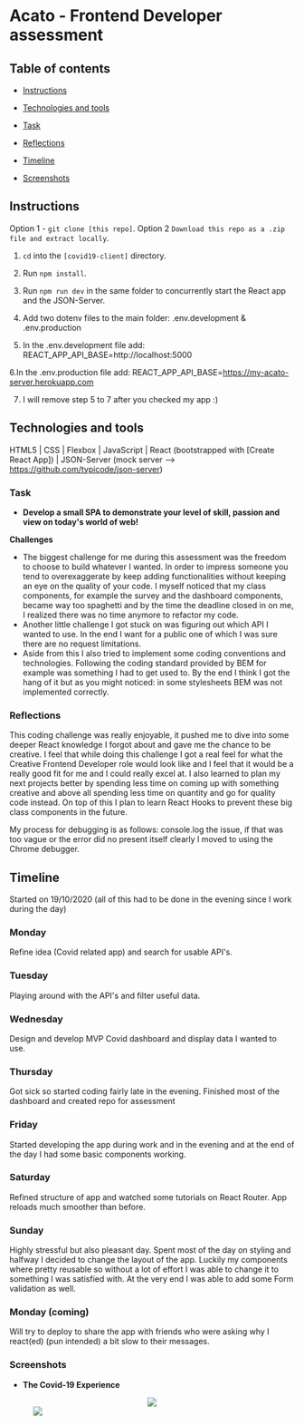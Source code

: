 # Acato - Frontend Developer assessment

## Table of contents  




-  [Instructions ](#instructions )

-  [Technologies and tools](#technologies-and-tools)

-  [Task](#task)

-  [Reflections](#reflections)

-  [Timeline](#timeline)

-  [Screenshots](#screenshots)

## Instructions
Option 1 - `git clone [this repo]`.
Option 2 `Download this repo as a .zip file and extract locally`.

1. `cd` into the  `[covid19-client]` directory.

2. Run `npm install`.

3. Run `npm run dev` in the same folder to concurrently start the React app and the JSON-Server.

4. Add two dotenv files to the main folder: .env.development & .env.production 

5. In the .env.development file add: REACT_APP_API_BASE=http://localhost:5000

6.In the .env.production file add: REACT_APP_API_BASE=https://my-acato-server.herokuapp.com

7. I will remove step 5 to 7 after you checked my app :)


## Technologies and tools 

HTML5 | CSS | Flexbox | JavaScript  | React (bootstrapped with [Create React App]) | JSON-Server (mock server --> https://github.com/typicode/json-server)


### Task 
- **Develop a small SPA to demonstrate your level of skill, passion and view on today's world of web!**

**Challenges**
- The biggest challenge for me during this assessment was the freedom to choose to build whatever I wanted. In order to impress someone you tend to overexaggerate by keep adding functionalities without keeping an eye on the quality of your code. I myself noticed that my class components, for example the survey and the dashboard components, became way too spaghetti and by the time the deadline closed in on me, I realized there was no time anymore to refactor my code. 
- Another little challenge I got stuck on was figuring out which API I wanted to use. In the end I want for a public one of which I was sure there are no request limitations. 
- Aside from this I also tried to implement some coding conventions and technologies. Following the coding standard provided by BEM for example was something I had to get used to. By the end I think I got the hang of it but as you might noticed: in some stylesheets BEM was not implemented correctly.


### Reflections
This coding challenge was really enjoyable, it pushed me to dive into some deeper React knowledge I forgot about and gave me the chance to be creative. I feel that while doing this challenge I got a real feel for what the Creative Frontend Developer role would look like and I feel that it would be a really good fit for me and I could really excel at. I also learned to plan my next projects better by spending less time on coming up with something creative and above all spending less time on quantity and go for quality code instead. On top of this I plan to learn React Hooks to prevent these big class components in the future. 

My process for debugging is as  follows: console.log the issue, if that was too vague or the error did no present itself clearly I moved to using the Chrome debugger.

## Timeline
Started on 19/10/2020 (all of this had to be done in the evening since I work during the day)

### Monday
Refine idea (Covid related app) and search for usable API's. 

### Tuesday
Playing around with the API's and filter useful data.

### Wednesday
Design and develop MVP Covid dashboard and display data I wanted to use.

### Thursday
Got sick so started coding fairly late in the evening. Finished most of the dashboard and created repo for assessment

### Friday
Started developing the app during work and in the evening and at the end of the day I had some basic components working.

### Saturday
Refined structure of app and watched some tutorials on React Router. App reloads much smoother than before. 

### Sunday
Highly stressful but also pleasant day. Spent most of the day on styling and halfway I decided to change the layout of the app. Luckily my components where pretty reusable so without a lot of effort I was able to change it to something I was satisfied with. At the very end I was able to add some Form validation as well.

### Monday (coming)
Will try to deploy to share the app with friends who were asking why I react(ed) (pun intended) a bit slow to their messages.

### Screenshots
- **The Covid-19 Experience**
<div style="display: flex; justify-content: center">
<img src="https://res.cloudinary.com/dgz86qdxk/image/upload/v1603662508/TheCovid19Experience1_nbwbhl.png" />
</div>

<div style="display: flex; justify-content: center; width: 100px">
<img src="https://res.cloudinary.com/dgz86qdxk/image/upload/v1603662519/TheCovid19Experience_dbnp6z.png" />
</div>
